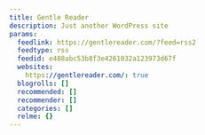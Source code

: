 ```yaml
---
title: Gentle Reader
description: Just another WordPress site
params:
  feedlink: https://gentlereader.com/?feed=rss2
  feedtype: rss
  feedid: e488abc53b8f3e4261032a123973d67f
  websites:
    https://gentlereader.com/: true
  blogrolls: []
  recommended: []
  recommender: []
  categories: []
  relme: {}
---
```

